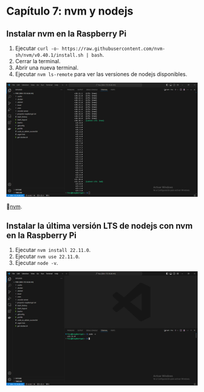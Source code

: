 # Capítulo 7: nvm y nodejs

## Instalar nvm en la Raspberry Pi

1. Ejecutar `curl -o- https://raw.githubusercontent.com/nvm-sh/nvm/v0.40.1/install.sh | bash`.
2. Cerrar la terminal.
3. Abrir una nueva terminal.
4. Ejecutar `nvm ls-remote` para ver las versiones de nodejs disponibles.

![nvm ls-remote](1.png)

📝[nvm](https://github.com/nvm-sh/nvm).

## Instalar la última versión LTS de nodejs con nvm en la Raspberry Pi

1. Ejecutar `nvm install 22.11.0`.
2. Ejecutar `nvm use 22.11.0`.
3. Ejecutar `node -v`.

![nodejs](2.png)

